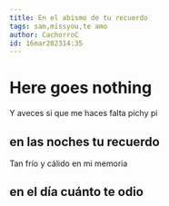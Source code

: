 ```yaml
---
title: En el abismo de tu recuerdo 
tags: sam,missyou,te amo  
author: CachorroC
id: 16mar202314:35
---
```

# Here goes nothing 

Y aveces si que me haces falta pichy pi

## en las noches tu recuerdo 
Tan frío y cálido en mi memoria 

## en el día cuánto te odio 
